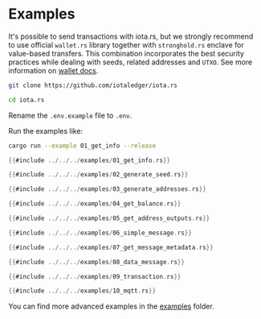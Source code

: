 # Examples

It's possible to send transactions with iota.rs, but we strongly recommend 
to use official `wallet.rs` library together with `stronghold.rs` enclave 
for value-based transfers. This combination incorporates the best security 
practices while dealing with seeds, related addresses and `UTXO`. 
See more information on 
[wallet docs](https://chrysalis.docs.iota.org/libraries/wallet.html).

```bash
git clone https://github.com/iotaledger/iota.rs
```

```bash
cd iota.rs
```

Rename the `.env.example` file to `.env`.

Run the examples like:

```bash
cargo run --example 01_get_info --release
```

```rust
{{#include ../../../examples/01_get_info.rs}}
```

```rust
{{#include ../../../examples/02_generate_seed.rs}}
```

```rust
{{#include ../../../examples/03_generate_addresses.rs}}
```

```rust
{{#include ../../../examples/04_get_balance.rs}}
```

```rust
{{#include ../../../examples/05_get_address_outputs.rs}}
```

```rust
{{#include ../../../examples/06_simple_message.rs}}
```

```rust
{{#include ../../../examples/07_get_message_metadata.rs}}
```

```rust
{{#include ../../../examples/08_data_message.rs}}
```

```rust
{{#include ../../../examples/09_transaction.rs}}
```

```rust
{{#include ../../../examples/10_mqtt.rs}}
```

You can find more advanced examples in the 
[examples](https://github.com/iotaledger/iota.rs/tree/dev/examples) folder.
